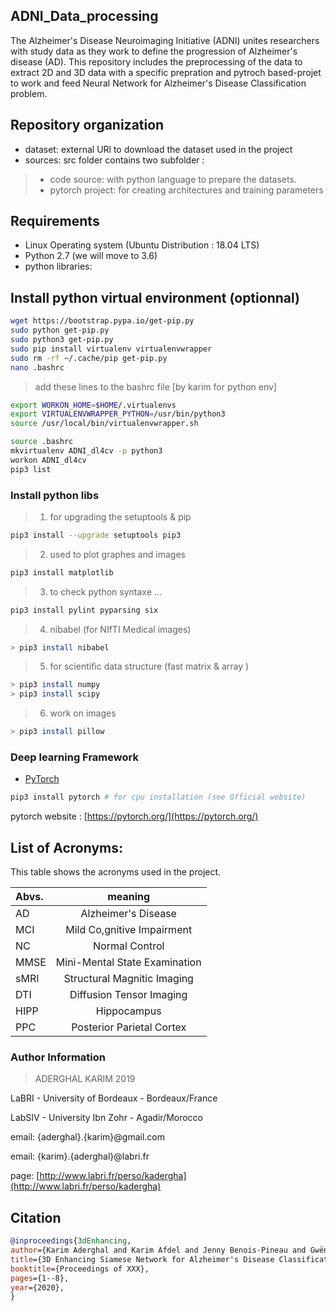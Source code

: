 
## ADNI_Data_processing

The Alzheimer's Disease Neuroimaging Initiative (ADNI) unites researchers with study data as they work to define the progression of Alzheimer's disease (AD). This repository includes the preprocessing of the data to extract 2D and 3D data with a specific prepration and pytroch based-projet to work and feed Neural Network for Alzheimer's Disease Classification problem.

## Repository organization

* dataset: external URl to download the dataset used in the project
* sources: src folder contains two subfolder :
> - code source: with python language to prepare the datasets.
> - pytorch project: for creating architectures and training parameters  

## Requirements

* Linux Operating system (Ubuntu Distribution : 18.04 LTS)
* Python 2.7 (we will move to 3.6)
* python libraries:

## Install python virtual environment (optionnal)

```bash
wget https://bootstrap.pypa.io/get-pip.py
sudo python get-pip.py
sudo python3 get-pip.py
sudo pip install virtualenv virtualenvwrapper
sudo rm -rf ~/.cache/pip get-pip.py
nano .bashrc
```

> add these lines to the bashrc file  [by karim for python env]

```bash
export WORKON_HOME=$HOME/.virtualenvs
export VIRTUALENVWRAPPER_PYTHON=/usr/bin/python3
source /usr/local/bin/virtualenvwrapper.sh
```

```bash
source .bashrc
mkvirtualenv ADNI_dl4cv -p python3
workon ADNI_dl4cv
pip3 list
```

### Install python libs 

> 1. for upgrading the setuptools & pip 
```bash
pip3 install --upgrade setuptools pip3
```

> 2. used to plot graphes and images
```bash
pip3 install matplotlib
```

> 3. to check python syntaxe ...
```bash
pip3 install pylint pyparsing six
```

> 4. nibabel (for NIfTI Medical images)
```bash
> pip3 install nibabel 
```

> 5. for scientific data structure (fast matrix & array ) 
```bash
> pip3 install numpy
> pip3 install scipy 
```

> 6. work on images
```bash
> pip3 install pillow
```

### Deep learning Framework
*  [PyTorch](http://pytorch.org/)
```bash
pip3 install pytorch # for cpu installation (see Official website)
```

pytorch website : [https://pytorch.org/](https://pytorch.org/)




## List of Acronyms:

This table shows the acronyms used in the project.

| Abvs.| meaning |
|:---|:---:|
| AD | Alzheimer's Disease |
| MCI | Mild Co,gnitive Impairment |
| NC | Normal Control |
| MMSE | Mini-Mental State Examination |
| sMRI | Structural Magnitic Imaging |
| DTI | Diffusion Tensor Imaging |
| HIPP | Hippocampus |
| PPC | Posterior Parietal Cortex |

### Author Information

  > ADERGHAL KARIM 2019

LaBRI - University of Bordeaux - Bordeaux/France

LabSIV - University Ibn Zohr - Agadir/Morocco

email: {aderghal}.{karim}@gmail.com

email: {karim}.{aderghal}@labri.fr

page: [http://www.labri.fr/perso/kadergha](http://www.labri.fr/perso/kadergha)

## Citation

```bibtex
@inproceedings{3dEnhancing,
author={Karim Aderghal and Karim Afdel and Jenny Benois-Pineau and Gwënaelle Catheline},
title={3D Enhancing Siamese Network for Alzheimer's Disease Classification ....},
booktitle={Proceedings of XXX},
pages={1--8},
year={2020},
}
```
